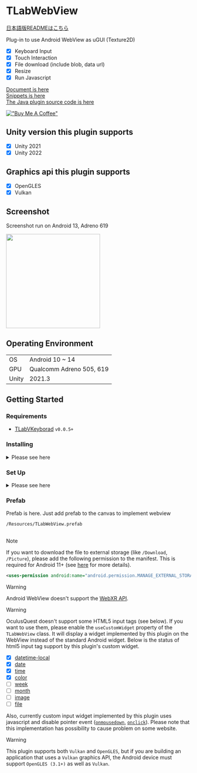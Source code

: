 # TLabWebView

[日本語版READMEはこちら](README-ja.md)

Plug-in to use Android WebView as uGUI (Texture2D)

- [x] Keyboard Input
- [x] Touch Interaction
- [x] File download (include blob, data url)
- [x] Resize
- [x] Run Javascript

[Document is here](https://tlabgames.gitbook.io/tlabwebview)  
[Snippets is here](https://gist.github.com/TLabAltoh/e0512b3367c25d3e1ec28ddbe95da497#file-tlabwebview-snippets-md)  
[The Java plugin source code is here](https://github.com/TLabAltoh/TLabWebViewPlugin)

[!["Buy Me A Coffee"](https://www.buymeacoffee.com/assets/img/custom_images/orange_img.png)](https://www.buymeacoffee.com/tlabaltoh)

## Unity version this plugin supports
- [x] Unity 2021
- [x] Unity 2022

## Graphics api this plugin supports
- [x] OpenGLES
- [x] Vulkan

## Screenshot  
Screenshot run on Android 13, Adreno 619  

<img src="Media/tlab-webview.png" width="256">

## Operating Environment

|       |                          |
| ----- | ------------------------ |
| OS    | Android 10 ~ 14          |
| GPU   | Qualcomm Adreno 505, 619 |
| Unity | 2021.3                   |

## Getting Started

### Requirements
- [TLabVKeyborad](https://github.com/TLabAltoh/TLabVKeyborad) ```v0.0.5+```

### Installing

<details><summary>Please see here</summary>

#### Submodule
Clone this repository with the following command
```
git clone https://github.com/TLabAltoh/TLabWebView.git
```
or
```
git submodule add https://github.com/TLabAltoh/TLabWebView.git
```

#### UPM
```add package from git URL ...```
```
https://github.com/TLabAltoh/TLabWebView.git#upm
```

</details>

### Set Up

<details><summary>Please see here</summary>

- Build Settings

| Property | Value   |
| -------- | ------- |
| Platform | Android |

- Project Settings

| Property          | Value                                 |
| ----------------- | ------------------------------------- |
| Color Space       | Linear                                |
| Minimum API Level | 26                                    |
| Target API Level  | 30 (Unity 2021), 31 ~ 32 (Unity 2022) |

- Add the following symbols to Project Settings --> Player --> Other Settings (to be used at build time)

```
UNITYWEBVIEW_ANDROID_USES_CLEARTEXT_TRAFFIC
```
```
UNITYWEBVIEW_ANDROID_ENABLE_CAMERA
```
```
UNITYWEBVIEW_ANDROID_ENABLE_MICROPHONE
```

</details>

### Prefab
Prefab is here. Just add prefab to the canvas to implement webview
```
/Resources/TLabWebView.prefab
```

## 
> [!NOTE]
> If you want to download the file to external storage (like ```/Download```, ```/Picture```), please add the following permission to the manifest. This is required for Android 11+ (see [here](https://developer.android.com/training/data-storage/manage-all-files?hl=en) for more details).
> ```.xml
> <uses-permission android:name="android.permission.MANAGE_EXTERNAL_STORAGE" />
> ```

> [!WARNING]
> Android WebView doesn't support the [WebXR API](https://developer.mozilla.org/en-US/docs/Web/API/WebXR_Device_API/Fundamentals).

> [!WARNING]
> OculusQuest doesn't support some HTML5 input tags (see below). If you want to use them, please enable the ```useCustomWidget``` property of the ```TLabWebView``` class. It will display a widget implemented by this plugin on the WebView instead of the standard Android widget. Below is the status of html5 input tag support by this plugin's custom widget.
> 
> - [x] [datetime-local](https://developer.mozilla.org/en-US/docs/Web/HTML/Element/input/datetime-local)
> - [x] [date](https://developer.mozilla.org/en-US/docs/Web/HTML/Element/input/date)
> - [x] [time](https://developer.mozilla.org/en-US/docs/Web/HTML/Element/input/time)
> - [x] [color](https://developer.mozilla.org/en-US/docs/Web/HTML/Element/input/color)
> - [ ] [week](https://developer.mozilla.org/en-US/docs/Web/HTML/Element/input/week)
> - [ ] [month](https://developer.mozilla.org/en-US/docs/Web/HTML/Element/input/month)
> - [ ] [image](https://developer.mozilla.org/en-US/docs/Web/HTML/Element/input/image)
> - [ ] [file](https://developer.mozilla.org/en-US/docs/Web/HTML/Element/input/file)
> 
> Also, currently custom input widget implemented by this plugin uses javascript and disable pointer event ([```onmousedown```](https://developer.mozilla.org/en-US/docs/Web/API/Element/mousedown_event), [```onclick```](https://developer.mozilla.org/en-US/docs/Web/API/Element/click_event)). Please note that this implementation has possibility to cause problem on some website.

> [!WARNING]
> This plugin supports both ```Vulkan``` and ```OpenGLES```, but if you are building an application that uses a ```Vulkan``` graphics API, the Android device must support ```OpenGLES (3.1+)``` as well as ```Vulkan```.

